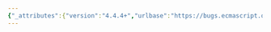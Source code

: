 ```yaml
---
{"_attributes":{"version":"4.4.4+","urlbase":"https://bugs.ecmascript.org/","maintainer":"dherman@mozilla.com"},"bug":{"bug_id":46,"creation_ts":"2011-03-02 16:53:00 -0800","short_desc":"Include the ability to search for particular types of test cases and dynamically run them.","delta_ts":"2011-03-07 14:05:33 -0800","product":"Test262","component":"Test262 website","version":"unspecified","rep_platform":"All","op_sys":"All","bug_status":"CONFIRMED","priority":"Lowest","bug_severity":"enhancement","everconfirmed":true,"reporter":{"uid":"dfugate","name":"Dave Fugate"},"assigned_to":{"uid":"dfugate","name":"Dave Fugate"},"long_desc":[{"commentid":101,"comment_count":0,"who":{"uid":"dfugate","name":"Dave Fugate"},"bug_when":"2011-03-02 16:53:42 -0800","thetext":"The metadata attribute aspect of this is covered by other bugs:\n> There are now about 10000 tests. By default, they are sorted in the \n> repo by source(Sputnik | ietestcenter)/chapter/section/subsection/...\n> Even if it certainly makes sense from a test suite producer point of \n> view (and directory choices has to be made anyway), it doesn't cover all search use cases.\n> In order to \"identify test holes\" more efficiently as suggested under \n> \"Community Contributions\" it would be helpful to have some tool to \n> search for tests. For instance, it's currently hard to find if a test has been forgotten regarding:\n> * native prototype objects\n> For instance, in 15.4.2.2 is written \"The [[Prototype]] internal \n> property of the newly constructed object is set to the original Array \n> prototype object, the one that is the initial value of Array.prototype\".\n> There is clearly a test to write based on that to make sure that \n> Monkey-patched Array.prototype aren't used. Such a pattern can be \n> found for functions (15.3.3, 15.3.4), objects (15.2.2.1 step 4) and certainly in other places.\n> * length properties\n> * Errors (make sure that code that should throw errors have a test for \n> them)\n> * strict mode (I assume it's not going to be covered in a chapter)\n> * Any other cross-chapter topic you could think of.\n> Several different approaches could be taken to tackle that issue:\n> -- text-search\n> -- tags search"},{"commentid":102,"comment_count":1,"who":{"uid":"dfugate","name":"Dave Fugate"},"bug_when":"2011-03-02 16:55:02 -0800","thetext":"Quoted the wrong email section:\n\n> - Run partial test suite\n> Running the test suite is currently long. I'm currently reviewing FF4 \n> fails. When I close my web browser, I have to re-run all tests. \n> However, most of the time, I don't care about most of them. I just \n> want all those that I haven't reviewed yet. I wish the website could offer an easy way to run for instance:\n> - all chapter 15.2 tests (or any chapter/section/subsection obviously)\n> - all tests found through a search (if/when some search feature will \n> be\n> available)\n> - all tests that has been added or changed between two test suite \n> versions. If I have reviewed all tests of version x, I may not care \n> about them when the x+1 version comes out."},{"commentid":127,"comment_count":2,"who":{"uid":"dfugate","name":"Dave Fugate"},"bug_when":"2011-03-07 14:05:33 -0800","thetext":"A wild guess is two weeks would be needed to implement this."}]}}
---
```

